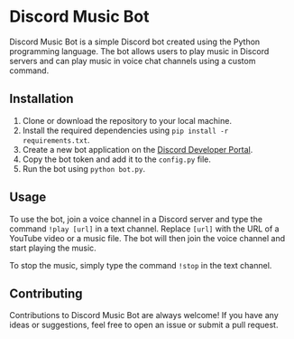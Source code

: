 # Discord Music Bot

Discord Music Bot is a simple Discord bot created using the Python programming language. The bot allows users to play music in Discord servers and can play music in voice chat channels using a custom command.

## Installation

1. Clone or download the repository to your local machine.
2. Install the required dependencies using `pip install -r requirements.txt`.
3. Create a new bot application on the [Discord Developer Portal](https://discord.com/developers/applications).
4. Copy the bot token and add it to the `config.py` file.
5. Run the bot using `python bot.py`.

## Usage

To use the bot, join a voice channel in a Discord server and type the command `!play [url]` in a text channel. Replace `[url]` with the URL of a YouTube video or a music file. The bot will then join the voice channel and start playing the music.

To stop the music, simply type the command `!stop` in the text channel.

## Contributing

Contributions to Discord Music Bot are always welcome! If you have any ideas or suggestions, feel free to open an issue or submit a pull request.  

